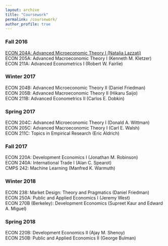 ```yaml
---
layout: archive
title: "Coursework"
permalink: /coursework/
author_profile: true
---
```


### Fall 2016
[ECON 204A: Advanced Microeconomic Theory I (Natalia Lazzati)](https://dshpark.github.io/coursework/econ204a/)</br>
ECON 205A: Advanced Macroeconomic Theory I (Kenneth M. Kletzer) </br>
ECON 211A: Advanced Econometrics I (Robert W. Fairlie) </br>

### Winter 2017
ECON 204B: Advanced Microeconomic Theory II (Daniel Friedman) </br>
ECON 205B: Advanced Macroeconomic Theory II (Hikaru Saijo) </br>
ECON 211B: Advanced Econometrics II (Carlos E. Dobkin) </br>

### Spring 2017
ECON 204C: Advanced Microeconomic Theory I (Donald A. Wittman) </br>
ECON 205C: Advanced Macroeconomic Theory I (Carl E. Walsh) </br>
ECON 211C: Topics in Empirical Research (Eric Aldrich) </br>

### Fall 2017
ECON 220A: Development Economics I (Jonathan M. Robinson) </br>
ECON 240A: International Trade I (Alan C. Spearot) </br>
CMPS 242: Machine Learning (Manfred K. Warmuth) </br>

### Winter 2018
ECON 238: Market Design: Theory and Pragmatics (Daniel Friedman) </br>
ECON 250A: Public and Applied Economics I (Jeremy West) </br>
ECON 270B (Berkeley): Development Economics (Supreet Kaur and Edward A. Miguel) </br>

### Spring 2018
ECON 220B: Development Economics II (Ajay M. Shenoy) </br>
ECON 250B: Public and Applied Economics II (George Bulman) </br>

